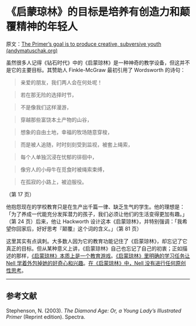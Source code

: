 # 《启蒙琼林》的目标是培养有创造力和颠覆精神的年轻人

原文：[The Primer’s goal is to produce creative, subversive youth (andymatuschak.org)](https://notes.andymatuschak.org/zAQzpA63fdnYZKr9MqkePR3)

虽然很多人记得《钻石时代》中的《启蒙琼林》是一种神奇的教学设备，但这并不是它的主要目标。其赞助人 Finkle-McGraw 最初引用了 Wordsworth 的诗句：

> 亲爱的朋友，我们两人会在何处呢！

> 若在那无险的选择时节，

> 不是像我们这样漫游，

> 穿越那些富饶本土产物的山谷，

> 想象的自由土地，幸福的牧场随意穿梭，

> 而是被人追随，时时刻刻受到监视，被套上绳索，

> 每个人单独沉浸在忧郁的徘徊中，

> 像穷人的小母牛在觅食时被绳索束缚，

> 在孤寂的小路上，被迫服役。

（第 17 页）

他抱怨现在的学校教育只是在生产出千篇一律、缺乏生气的学生。他的理想是：「为了养成一代能充分发挥潜力的孩子，我们必须让他们的生活变得更加有趣。」（第 24 页）后来，他让 Hackworth 设计这本《启蒙琼林》，并特别强调：「我希望你回家后，好好思考『颠覆』这个词的含义。」（第 81 页）

这里其实有点讽刺。大多数人因为它的教育功能记住了《启蒙琼林》，却忘记了它真正的目标。但从某种意义上讲，《启蒙琼林》自己也忘记了自己的初衷；正如描述的那样，[《启蒙琼林》本质上是一个教育游戏](https://notes.andymatuschak.org/zR6yKT7q1nZfQwYFy5Y3kqT)。[《启蒙琼林》里明确的学习任务让 Nell 学着外包掉她的好奇心和兴趣](https://notes.andymatuschak.org/zTVMSoCn8JyccLxgpJ3LB9x)。[在《启蒙琼林》中，Nell 没有进行任何原创性思考](https://notes.andymatuschak.org/zYFqtXyVzE51jBqjRi2jTuE)。

------

## 参考文献

Stephenson, N. (2003). *The Diamond Age: Or, a Young Lady’s Illustrated Primer* (Reprint edition). Spectra.